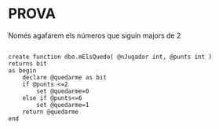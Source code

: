 
# PROVA

Només agafarem els números que siguin majors de 2

```

create function dbo.mElsQuedo( @nJugador int, @punts int ) 
returns bit
as begin
	declare @quedarme as bit
	if @punts <=2
		set @quedarme=0
	else if @punts<=6
		set @quedarme=1
	return @quedarme
end

```
